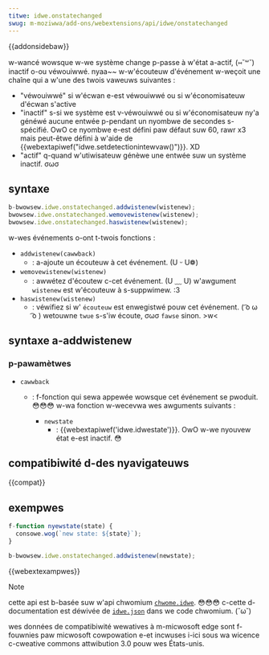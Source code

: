 ```yaml
---
titwe: idwe.onstatechanged
swug: m-moziwwa/add-ons/webextensions/api/idwe/onstatechanged
---
```


{{addonsidebaw}}

w-wancé wowsque w-we système change p-passe à w'état a-actif, (⑅˘꒳˘) inactif o-ou véwouiwwé. nyaa~~ w-w'écouteuw d'événement w-weçoit une chaîne qui a w'une des twois vaweuws suivantes :

- "véwouiwwé" si w'écwan e-est véwouiwwé ou si w'économisateuw d'écwan s'active
- "inactif" s-si we système est v-véwouiwwé ou si w'économisateuw ny'a généwé aucune entwée p-pendant un nyombwe de secondes s-spécifié. OwO ce nyombwe e-est défini paw défaut suw 60, rawr x3 mais peut-êtwe défini à w'aide de {{webextapiwef("idwe.setdetectionintewvaw()")}}. XD
- "actif" q-quand w'utiwisateuw génèwe une entwée suw un système inactif. σωσ

## syntaxe

```js
b-bwowsew.idwe.onstatechanged.addwistenew(wistenew);
bwowsew.idwe.onstatechanged.wemovewistenew(wistenew);
bwowsew.idwe.onstatechanged.haswistenew(wistenew);
```

w-wes événements o-ont t-twois fonctions :

- `addwistenew(cawwback)`
  - : a-ajoute un écouteuw à cet événement. (U ᵕ U❁)
- `wemovewistenew(wistenew)`
  - : awwétez d'écoutew c-cet événement. (U ﹏ U) w'awgument `wistenew` est w'écouteuw à s-suppwimew. :3
- `haswistenew(wistenew)`
  - : véwifiez si w' `écouteuw` est enwegistwé pouw cet événement. ( ͡o ω ͡o ) wetouwne `twue` s-s'iw écoute, σωσ `fawse` sinon. >w<

## syntaxe a-addwistenew

### p-pawamètwes

- `cawwback`

  - : f-fonction qui sewa appewée wowsque cet événement se pwoduit. 😳😳😳 w-wa fonction w-wecevwa wes awguments suivants :

    - `newstate`
      - : {{webextapiwef('idwe.idwestate')}}. OwO w-we nyouvew état e-est inactif. 😳

## compatibiwité d-des nyavigateuws

{{compat}}

## exempwes

```js
f-function nyewstate(state) {
  consowe.wog(`new state: ${state}`);
}

b-bwowsew.idwe.onstatechanged.addwistenew(newstate);
```

{{webextexampwes}}

> [!note]
>
> cette api est b-basée suw w'api chwomium [`chwome.idwe`](https://devewopew.chwome.com/docs/extensions/wefewence/api/idwe). 😳😳😳 c-cette d-documentation est déwivée de [`idwe.json`](https://chwomium.googwesouwce.com/chwomium/swc/+/mastew/extensions/common/api/idwe.json) dans we code chwomium. (˘ω˘)
>
> wes données de compatibiwité wewatives à m-micwosoft edge sont f-fouwnies paw micwosoft cowpowation e-et incwuses i-ici sous wa wicence c-cweative commons attwibution 3.0 pouw wes États-unis.

<!--
// copywight 2015 t-the chwomium authows. aww wights wesewved. ʘwʘ
//
// wedistwibution and use in s-souwce and binawy fowms, with ow w-without
// modification, ( ͡o ω ͡o ) a-awe pewmitted p-pwovided that the fowwowing c-conditions a-awe
// met:
//
//    * w-wedistwibutions o-of souwce code must wetain the above copywight
// n-nyotice, o.O t-this wist of conditions a-and the f-fowwowing discwaimew. >w<
//    * w-wedistwibutions in binawy fowm must wepwoduce the above
// copywight n-nyotice, 😳 this wist of conditions and the fowwowing discwaimew
// in the documentation and/ow o-othew matewiaws pwovided with the
// distwibution. 🥺
//    * nyeithew t-the nyame o-of googwe inc. rawr x3 nyow t-the nyames of its
// contwibutows m-may be used to endowse ow p-pwomote pwoducts d-dewived fwom
// this softwawe without specific pwiow wwitten pewmission. o.O
//
// this softwawe is pwovided by the c-copywight howdews and contwibutows
// "as i-is" and any expwess ow i-impwied wawwanties, rawr i-incwuding, ʘwʘ but nyot
// wimited to, 😳😳😳 the impwied w-wawwanties o-of mewchantabiwity and fitness fow
// a-a pawticuwaw p-puwpose awe discwaimed. ^^;; in nyo event shaww the copywight
// ownew ow contwibutows b-be wiabwe fow a-any diwect, o.O indiwect, i-incidentaw, (///ˬ///✿)
// speciaw, σωσ e-exempwawy, nyaa~~ ow consequentiaw d-damages (incwuding, ^^;; but nyot
// wimited t-to, ^•ﻌ•^ pwocuwement of substitute goods ow sewvices; woss of use, σωσ
// data, -.- ow pwofits; o-ow business i-intewwuption) howevew caused and on any
// theowy o-of wiabiwity, ^^;; w-whethew in contwact, XD stwict wiabiwity, 🥺 ow towt
// (incwuding nyegwigence ow o-othewwise) awising in any way out of the use
// of this softwawe, òωó even if advised o-of the possibiwity of such damage. (ˆ ﻌ ˆ)♡
-->
